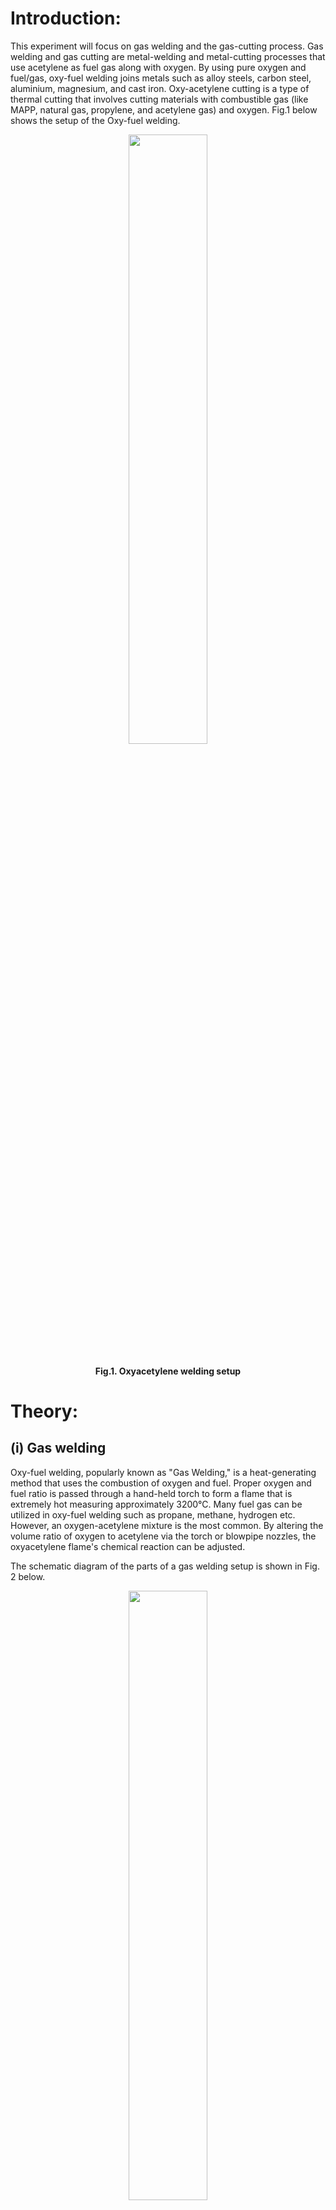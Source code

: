 # Introduction:

This experiment will focus on gas welding and the gas-cutting process. Gas welding and gas cutting are metal-welding and metal-cutting processes that use acetylene as fuel gas along with oxygen. By using pure oxygen and fuel/gas, oxy-fuel welding joins metals such as alloy steels, carbon steel, aluminium, magnesium, and cast iron. Oxy-acetylene cutting is a type of thermal cutting that involves cutting materials with combustible gas (like MAPP, natural gas, propylene, and acetylene gas) and oxygen. Fig.1 below shows the setup of the Oxy-fuel welding.

<center>
<img src="./images/Fig.1.png" style="width:50%">

#### Fig.1. Oxyacetylene welding setup
</center> 



# Theory:
## (i) Gas welding
Oxy-fuel welding, popularly known as "Gas Welding," is a heat-generating method that uses the combustion of oxygen and fuel. Proper oxygen and fuel ratio is passed through a hand-held torch to form a flame that is extremely hot measuring approximately 3200°C. Many fuel gas can be utilized in oxy-fuel welding such as propane, methane, hydrogen etc. However, an oxygen-acetylene mixture is the most common. By altering the volume ratio of oxygen to acetylene via the torch or blowpipe nozzles, the oxyacetylene flame's chemical reaction can be adjusted. 

The schematic diagram of the parts of a gas welding setup is shown in Fig. 2 below.
 
<center>
<img src="./images/Fig. 2.png" style="width:50%">

#### Fig.2.  Gas welding process
</center> 


##(ii) Gas cutting 
The oxy-fuel process of cutting is entirely different from welding. In oxygen-fuel cutting, metal is heated to a red-hot temperature using an oxy-acetylene flame. This is followed by a delivery of a jet of pure oxygen that undergoes an exothermic reaction with the heated metal by oxidation. The high heat produced thus melts the base metal and causes a through hole that forms a cut. Since oxidation is used to achieve this, only metals that readily oxidize at a high temperature can undergo such oxy-fuel cutting. These metals include low alloy steel and mild steel. Fig.3 below shows the schematic of the gas-cutting process.

<center>
<img src="./images/Fig.3.png" style="width:50%">

#### Fig.3. Gas-cutting process
</center> 



***Gas welding process chemistry:***

C<sub>2</sub>H<sub>2</sub> is the most commonly used welding fuel. It dissociates in the presence of oxygen in the first step of the two-stage process, releasing hydrogen gas, carbon monoxide, and heat.

<center>

O<sub>2</sub>+ C<sub>2</sub>H<sub>2</sub> = H<sub>2</sub> + 2CO + Heat…………. (i)

</center>

Following that, Carbon monoxide, hydrogen, and more oxygen mix in a secondary process to create water vapour and carbon dioxide.

<center>
2CO + H<sub>2</sub> + 1.5O<sub>2</sub> = H<sub>2</sub>O + 2CO<sub>2</sub> + Heat……… (ii)
</center>

Combining equations (i) and (ii) above shows that one part of acetylene requires roughly two and a half parts of oxygen for the process.

<center>
2.5O<sub>2</sub> + C<sub>2</sub>H<sub>2</sub> = H<sub>2</sub>O + 2CO<sub>2</sub> + Heat…………. (iii)
</center>

A welder can produce any desired flame condition and temperature by adjusting the relative proportions of acetylene and oxygen.

## Different Welding Gases.

Industrial fuel gases have the need for oxygen to enable combustion. Hence, these fuel gas must have the following properties when burned with oxygen in order to be suitable for welding operations. 

1.	high-temperature flame 
2.	greater heat propagation rate
3.	sufficient content of heat (Enthalpy)

### Acetylene
 
Acetylene most closely satisfies all of the above criteria amid the readily available fuel gases in industry, including C<sub>3</sub>H<sub>8</sub>, hydrogen, natural gas, propylene, liquefied petroleum gas (LPG) hydrogen, and MAPP gas.

#### Acetylene Characteristics:
1.	A fundamental ignition region and a subsidiary ignition region are the two stages in which hydrocarbons burn (envelope flame). 
2.	When mixed with oxygen, the colorless gas acetylene produces an extremely combustible mixture. 
3.	A combination of calcium carbide and water produces acetylene gas, which has the chemical formula C<sub>2</sub>H<sub>2</sub> and is made up of carbon and hydrogen.

The other two cutting and joining gases are 
- Hydrogen
- MAPP

#### MAPP

MAPP is a blend of methylacetylene-propadiene and LPG (acetylene and propane). MAPP gas can be used in high-volume acetylene cutting torches capable of cutting steel up to 12 inches thick, at pressures which are substantially greater than those of acetylene, frequently reaching pressures of 40 or 50 psi.

#### Hydrogen 

It generates low-temperature flames and is compatible with aluminium. Since non-luminous hydrogen flames may be utilized at higher pressures than acetylene, they are widely used for underwater welding.

Gases that are good for cutting yet inappropriate for welding are as follows: 
- Methane 
- Propane
- Liquified Petroleum Gas


Due to their oxidizing properties, hydrocarbon gases, including propane, natural gas, butane, municipal gas, and others, are not suitable for welding iron or steel.

## Gas Welding Equipment:

1.	***Oxygen cylinder:*** It is a hollow, closed cylinder that can withstand extremely high pressures, and it is attached to a safety valve and regulator.  Steel cylinders with capacities ranging from 2.25 to 6.3 m<sup>3</sup> are used. At 21°C, the cylinders are filled with oxygen at a density of roughly 150 kg/cm<sup>2</sup>. The knob that operates the valve can open or close the cylinder. To secure the nozzle, a protective cover is provided on the cylinder's top. Fig. 4 below shows a schematic of an oxygen cylinder.

<center>
<img src="./images/Fig.4a.png" style="width:50%">

#### Fig.4a. Oxygen cylinder           
</center> 

  
<center>
<img src="./images/Fig.4b.png" style="width:50%">

#### Fig.4b. Cross-section of an oxygen cylinder
</center> 



2.	***Acetylene cylinder:*** Similar to oxygen cylinders steel is used to make acetylene cylinders. The acetylene cylinder can be filled to a pressure of 18 to 20 kg/cm2. The cylinder has a capacity of around 10m3. The safety valve and regulator valve are mounted on the cylinder. Since acetylene is relatively unstable when compressed in free space, the cylinder is not hollow. The cylinder contains porous material that has been saturated with liquid acetone (in a similar manner to a sponge absorbing water). Acetylene gas is injected into the cylinder, where it is absorbed by the soluble acetone (acetone can absorb acetylene many times its volume). Fig. 5a and 5b below shows the schematic representation of the acetylene cylinder and its cross-section.


<center>
<img src="./images/Fig.5a.png" style="width:50%">

#### Fig.5a. Acetylene cylinder               
</center> 

<center>
<img src="./images/Fig.5b.png" style="width:50%">

#### Fig.5b. Cross-section of an acetylene cylinder
</center> 




3.	***Gas welding torch:*** Welding is done with a welding torch. It is identified by the presence of only one or two pipes leading to the nozzle and the operator can regulate the flow of oxygen and fuel using the two valve controls located at the handle's base, respectively. Fig.6 below shows the simplified construction of a welding torch.

<center>
<img src="./images/Fig.6.png" style="width:50%">

#### Fig.6. Gas welding torch construction

</center> 
 

4.  ***Gas-cutting torch:*** Fig.7 below shows a longitudinal cross-section of a gas-cutting torch. A jet of oxygen that cuts the metal emerges through a wider centre aperture in the cutting torch's tip. The oxygen-acetylene mixture needed for pre-heating is supplied through a collection of orifices that surround the centre aperture. Two high-pressure valves that control oxygen and acetylene flow to provide a neutral preheating flame is included with the cutting torch. After preheating, a mechanical lever is pulled to release a high-pressure oxygen jet from the central aperture. The diameter of the central aperture of the gas-cutting torch varies with the variation of the thickness of the workpiece.   

<center>
<img src="./images/Fig.7.png" style="width:50%">


#### Fig.7.  Gas-cutting torch cross-sectional view

</center> 




## Types of Gas Flames

a.	***Oxidizing Flame:*** An oxidizing flame is formed when the amount of oxygen gas in the torch is greater than the amount of acetylene (ratio of around 2:1) that has been added. The oxidizing flame is divided into two zones: the inner zone, which is very bright white and has a temperature of around 3300°C, and the blue outer zone of lower temperature. This flame is used to cut and weld metals that are not much affected by oxidation, including brass, copper, bronze alloys, etc. Fig.8 below is a schematic representation of an oxidizing flame. 

<center>
<img src="./images/Fig.8.png" style="width:50%">

#### Fig.8. Oxidizing flame representation
</center> 



b.	***Carburizing Flame:*** A carburizing flame forms when there is more acetylene in the mixture than oxygen (the ratio of around 2:1). This flame has three zones, a bright luminous inner zone, an intermediate acetylene feather, and an outer blue envelope. This flame is used to weld metals like Nickel alloys and Monel. Fig.9 below shows the schematic representation of carburizing flame. 

<center>
<img src="./images/Fig.9.png" style="width:50%">

#### Fig.9. Carburizing flame representation
</center> 


c.	***Neutral flame:*** It is characterized as a balanced flame. Equal parts of the gases oxygen and acetylene (1:1 ratio) are combined. It is divided into two structural zones: the outer enclosure and the inner cone. It features a well-defined inner cone signifying complete combustion. The outer envelope of a neutral flame is wider as compared to the narrow outer envelope of oxidizing flame. A neutral flame is the most commonly used flame type, typically used for welding steel, cast iron, and other metals. Fig.10 below shows the schematic of the neutral flame


<center>
<img src="./images/Fig.10.png" style="width:50%">

#### Fig.10. Neutral flame representation
</center> 


 
## Applications:

Sheet metal work makes extensive use of oxy-acetylene welding. With the correct filler metals, all metals can be welded. For cutting application only the cutting torch, replaces the welding torch, rest all the equipment are the same. 

## Advantages:
1.	When compared to other welding processes, the equipment is less expensive. 
2.	It is suitable for the welding of all metals. 
3.	Equipment maintenance is simple. 
4.	It can be used to cut thin metals. 
5.	It can be easily carried to remote places.

##  Disadvantages:
1.	Compared to arc welding, it takes a substantial amount of time to heat the job.
2.	This process may lead to brittleness and prone to corrosion. 
3.	Gases are expensive and complicated to store.